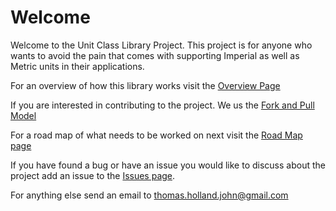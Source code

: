 # Welcome

Welcome to the Unit Class Library Project. This project is for anyone who wants to avoid the pain that comes with supporting Imperial as well as Metric units in their applications.

For an overview of how this library works visit the [Overview Page](https://bitbucket.org/jth41/unit-class-library/wiki/Overview)

If you are interested in contributing to the project. We us the [Fork and Pull Model](https://confluence.atlassian.com/display/BITBUCKET/Fork+a+Repo,+Compare+Code,+and+Create+a+Pull+Request)

For a road map of what needs to be worked on next visit the [Road Map page](https://bitbucket.org/jth41/unit-class-library/wiki/Road%20Map)

If you have found a bug or have an issue you would like to discuss about the project add an issue to the [Issues page](https://bitbucket.org/jth41/unit-class-library/issues?status=new&status=open).

For anything else send an email to thomas.holland.john@gmail.com